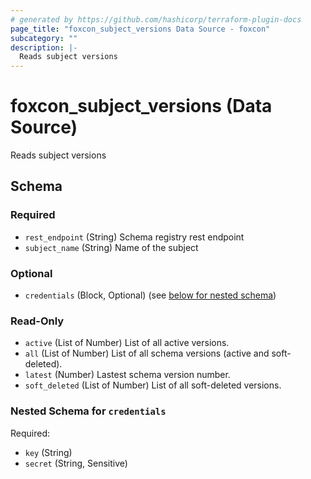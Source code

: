 ```yaml
---
# generated by https://github.com/hashicorp/terraform-plugin-docs
page_title: "foxcon_subject_versions Data Source - foxcon"
subcategory: ""
description: |-
  Reads subject versions
---
```


# foxcon_subject_versions (Data Source)

Reads subject versions



<!-- schema generated by tfplugindocs -->
## Schema

### Required

- `rest_endpoint` (String) Schema registry rest endpoint
- `subject_name` (String) Name of the subject

### Optional

- `credentials` (Block, Optional) (see [below for nested schema](#nestedblock--credentials))

### Read-Only

- `active` (List of Number) List of all active versions.
- `all` (List of Number) List of all schema versions (active and soft-deleted).
- `latest` (Number) Lastest schema version number.
- `soft_deleted` (List of Number) List of all soft-deleted versions.

<a id="nestedblock--credentials"></a>
### Nested Schema for `credentials`

Required:

- `key` (String)
- `secret` (String, Sensitive)
